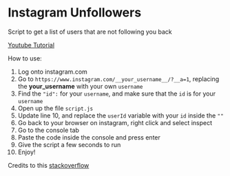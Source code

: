 # Instagram Unfollowers
Script to get a list of users that are not following you back

[Youtube Tutorial](https://www.youtube.com/watch?v=tWbAs7vSbUM)

How to use:
1. Log onto instagram.com
2. Go to `https://www.instagram.com/__your_username__/?__a=1`, replacing the __your_username__ with your own `username`
3. Find the `"id":` for your `username`, and make sure that the `id` is for your `username`
4. Open up the file `script.js`
5. Update line 10, and replace the `userId` variable with your `id` inside the `""`
6. Go back to your browser on instagram, right click and select inspect
7. Go to the console tab
8. Paste the code inside the console and press enter
9. Give the script a few seconds to run 
10. Enjoy!

Credits to this [stackoverflow](https://stackoverflow.com/questions/32407851/instagram-api-how-can-i-retrieve-the-list-of-people-a-user-is-following-on-ins)
